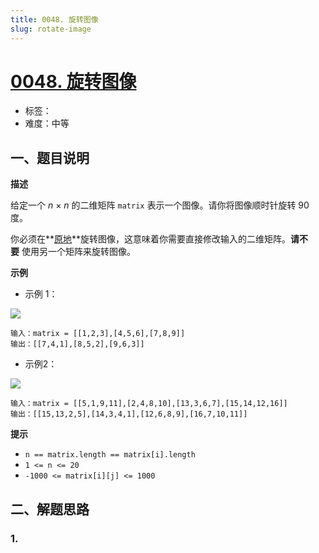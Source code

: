 ```yaml
---
title: 0048. 旋转图像
slug: rotate-image
---
```


# [0048. 旋转图像](https://leetcode.cn/problems/rotate-image/)

- 标签：
- 难度：中等

## 一、题目说明

**描述**

给定一个 *n* × *n* 的二维矩阵 `matrix` 表示一个图像。请你将图像顺时针旋转 90 度。

你必须在**[原地](https://baike.baidu.com/item/%E5%8E%9F%E5%9C%B0%E7%AE%97%E6%B3%95)**旋转图像，这意味着你需要直接修改输入的二维矩阵。**请不要** 使用另一个矩阵来旋转图像。

**示例**

* 示例 1：

![](https://cdn.jsdelivr.net/gh/wecdn/img_0/2023/202304212222495.jpg)

```text
输入：matrix = [[1,2,3],[4,5,6],[7,8,9]]
输出：[[7,4,1],[8,5,2],[9,6,3]]
```

* 示例2：

![](https://cdn.jsdelivr.net/gh/wecdn/img_0/2023/202304212223365.jpg)

```text
输入：matrix = [[5,1,9,11],[2,4,8,10],[13,3,6,7],[15,14,12,16]]
输出：[[15,13,2,5],[14,3,4,1],[12,6,8,9],[16,7,10,11]]
```

**提示**

* `n == matrix.length == matrix[i].length`
* `1 <= n <= 20`
* `-1000 <= matrix[i][j] <= 1000`

## 二、解题思路

### 1.
